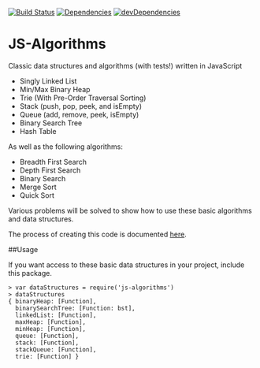 [![Build Status](https://travis-ci.org/duereg/js-algorithms.png)](https://travis-ci.org/duereg/js-algorithms)
[![Dependencies](https://david-dm.org/duereg/js-algorithms.png)](https://david-dm.org/duereg/js-algorithms)
[![devDependencies](https://david-dm.org/duereg/js-algorithms/dev-status.png)](https://david-dm.org/duereg/js-algorithms#info=devDependencies&view=table)

JS-Algorithms
=============

Classic data structures and algorithms (with tests!) written in JavaScript

* Singly Linked List
* Min/Max Binary Heap
* Trie (With Pre-Order Traversal Sorting)
* Stack (push, pop, peek, and isEmpty)
* Queue (add, remove, peek, isEmpty)
* Binary Search Tree
* Hash Table

As well as the following algorithms:

* Breadth First Search
* Depth First Search
* Binary Search
* Merge Sort
* Quick Sort

Various problems will be solved to show how to use these basic algorithms and data structures.

The process of creating this code is documented [here](http://blog.mattblair.co).

##Usage

If you want access to these basic data structures in your project, include this package.

```shell
> var dataStructures = require('js-algorithms')
> dataStructures
{ binaryHeap: [Function],
  binarySearchTree: [Function: bst],
  linkedList: [Function],
  maxHeap: [Function],
  minHeap: [Function],
  queue: [Function],
  stack: [Function],
  stackQueue: [Function],
  trie: [Function] }
```


